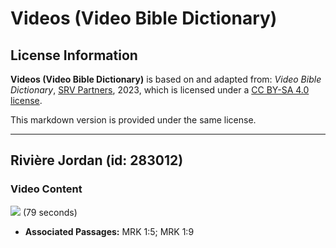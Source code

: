 # Videos (Video Bible Dictionary)

## License Information

**Videos (Video Bible Dictionary)** is based on and adapted from: _Video Bible Dictionary_, [SRV Partners](https://srvpartners.org/home/), 2023, which is licensed under a [CC BY-SA 4.0 license](https://creativecommons.org/licenses/by-sa/4.0/legalcode.en).

This markdown version is provided under the same license.



--------------------------------

## Rivière Jordan (id: 283012)

### Video Content

[![](https://cdn.aquifer.bible/aquifer-content/resources/VideoBibleDictionary/Thumbnails/JordanRiver.jpg)](https://cdn.aquifer.bible/aquifer-content/resources/VideoBibleDictionary/ENG/JordanRiver.mp4) (79 seconds)

* **Associated Passages:** MRK 1:5; MRK 1:9

